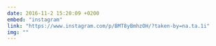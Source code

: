 ```yaml
---
date: 2016-11-2 15:20:09 +0200
embed: "instagram"
link: "https://www.instagram.com/p/BMT8yBmhzOH/?taken-by=na.ta.1i"
img: ""
---
```

